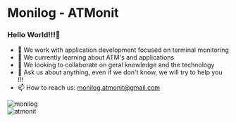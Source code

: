 # Monilog - ATMonit
### Hello World!!!👋

- 🔭 We work with application development focused on terminal monitoring
- 🌱 We currently learning about ATM's and applications 
- 👯 We looking to collaborate on geral knowledge and the technology
- 💬 Ask us about anything, even if we don't know, we will try to help you !!!
- 📫 How to reach us: monilog.atmonit@gmail.com

![monilog](https://user-images.githubusercontent.com/79323806/132248628-30a420c1-4f8e-4a42-b852-a10f0dafe5fc.png)<br>
![atmonit](https://user-images.githubusercontent.com/79323806/132248639-d19a1ced-3774-4ec9-afd1-a85fbda8ad6d.png)
